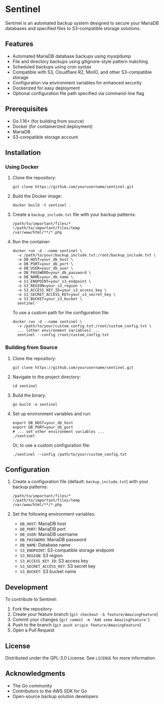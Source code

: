 # Sentinel

Sentinel is an automated backup system designed to secure your MariaDB databases and specified files to S3-compatible storage solutions.

## Features

- Automated MariaDB database backups using mysqldump
- File and directory backups using gitignore-style pattern matching
- Scheduled backups using cron syntax
- Compatible with S3, Cloudflare R2, MinIO, and other S3-compatible storage
- Configuration via environment variables for enhanced security
- Dockerized for easy deployment
- Optional configuration file path specified via command-line flag

## Prerequisites

- Go 1.16+ (for building from source)
- Docker (for containerized deployment)
- MariaDB
- S3-compatible storage account

## Installation

### Using Docker

1. Clone the repository:
   ```
   git clone https://github.com/yourusername/sentinel.git
   ```

2. Build the Docker image:
   ```
   docker build -t sentinel .
   ```

3. Create a `backup_include.txt` file with your backup patterns:
   ```
   /path/to/important/files/*
   !/path/to/important/files/temp
   /var/www/html/**/*.php
   ```

4. Run the container:
   ```
   docker run -d --name sentinel \
     -v /path/to/your/backup_include.txt:/root/backup_include.txt \
     -e DB_HOST=your_db_host \
     -e DB_PORT=your_db_port \
     -e DB_USER=your_db_user \
     -e DB_PASSWORD=your_db_password \
     -e DB_NAME=your_db_name \
     -e S3_ENDPOINT=your_s3_endpoint \
     -e S3_REGION=your_s3_region \
     -e S3_ACCESS_KEY_ID=your_s3_access_key \
     -e S3_SECRET_ACCESS_KEY=your_s3_secret_key \
     -e S3_BUCKET=your_s3_bucket \
     sentinel
   ```

   To use a custom path for the configuration file:
   ```
   docker run -d --name sentinel \
     -v /path/to/your/custom_config.txt:/root/custom_config.txt \
     ... [other environment variables] ...
     sentinel --config /root/custom_config.txt
   ```

### Building from Source

1. Clone the repository:
   ```
   git clone https://github.com/yourusername/sentinel.git
   ```

2. Navigate to the project directory:
   ```
   cd sentinel
   ```

3. Build the binary:
   ```
   go build -o sentinel
   ```

4. Set up environment variables and run:
   ```
   export DB_HOST=your_db_host
   export DB_PORT=your_db_port
   # ... set other environment variables ...
   ./sentinel
   ```

   Or, to use a custom configuration file:
   ```
   ./sentinel --config /path/to/your/custom_config.txt
   ```

## Configuration

1. Create a configuration file (default: `backup_include.txt`) with your backup patterns:
   ```
   /path/to/important/files/*
   !/path/to/important/files/temp
   /var/www/html/**/*.php
   ```

2. Set the following environment variables:
   - `DB_HOST`: MariaDB host
   - `DB_PORT`: MariaDB port
   - `DB_USER`: MariaDB username
   - `DB_PASSWORD`: MariaDB password
   - `DB_NAME`: Database name
   - `S3_ENDPOINT`: S3-compatible storage endpoint
   - `S3_REGION`: S3 region
   - `S3_ACCESS_KEY_ID`: S3 access key
   - `S3_SECRET_ACCESS_KEY`: S3 secret key
   - `S3_BUCKET`: S3 bucket name

## Development

To contribute to Sentinel:

1. Fork the repository
2. Create your feature branch (`git checkout -b feature/AmazingFeature`)
3. Commit your changes (`git commit -m 'Add some AmazingFeature'`)
4. Push to the branch (`git push origin feature/AmazingFeature`)
5. Open a Pull Request

## License

Distributed under the GPL-3.0 License. See `LICENSE` for more information.

## Acknowledgments

- The Go community
- Contributors to the AWS SDK for Go
- Open-source backup solution developers